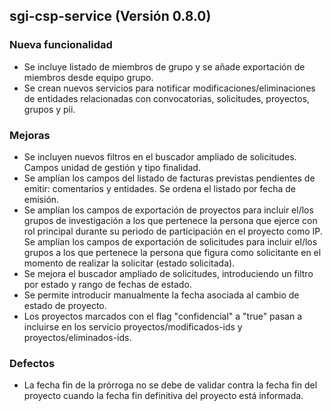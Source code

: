 ## sgi-csp-service (Versión 0.8.0)

### Nueva funcionalidad
* Se incluye listado de miembros de grupo y se añade exportación de miembros desde equipo grupo.
* Se crean nuevos servicios para notificar modificaciones/eliminaciones de entidades relacionadas con convocatorias, solicitudes, proyectos, grupos y pii.

### Mejoras
* Se incluyen nuevos filtros en el buscador ampliado de solicitudes. Campos unidad de gestión y tipo finalidad.
* Se amplían los campos del listado de facturas previstas pendientes de emitir: comentarios y entidades. Se ordena el listado por fecha de emisión.
* Se amplían los campos de exportación de proyectos para incluir el/los grupos de investigación a los que pertenece la persona que ejerce con rol principal durante su periodo de participación en el proyecto como IP. Se amplían los campos de exportación de solicitudes para incluir el/los grupos a los que pertenece la persona que figura como solicitante en el momento de realizar la solicitar (estado solicitada).
* Se mejora el buscador ampliado de solicitudes, introduciendo un filtro por estado y rango de fechas de estado.
* Se permite introducir manualmente la fecha asociada al cambio de estado de proyecto.
* Los proyectos marcados con el flag "confidencial" a "true" pasan a incluirse en los servicio proyectos/modificados-ids y proyectos/eliminados-ids.

### Defectos
* La fecha fin de la prórroga no se debe de validar contra la fecha fin del proyecto cuando la fecha fin definitiva del proyecto está informada.
